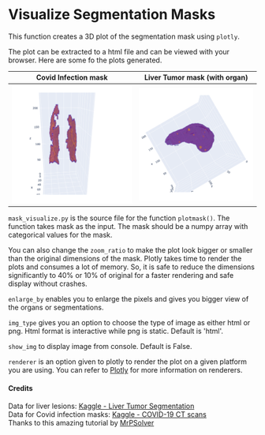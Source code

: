 # Visualize Segmentation Masks

This function creates a 3D plot of the segmentation mask using  `plotly`. <br/>

The plot can be extracted to a html file and can be viewed with your browser. Here are some fo the plots generated. <br/> 

Covid Infection mask            |  Liver Tumor mask (with organ)
:-------------------------:|:-------------------------:
![](images/covid_infection.png) | ![](images/liver_tumor.png)

`mask_visualize.py` is the source file for the function `plotmask()`. The function takes mask as the input. The mask should be a numpy array with categorical values for the mask. <br/>

You can also change the `zoom_ratio` to make the plot look bigger or smaller than the original dimensions of the mask. Plotly takes time to render the plots and consumes a lot of memory. So, it is safe to reduce the dimensions significantly to 40% or 10% of original for a faster rendering and safe display without crashes. <br/>

`enlarge_by` enables you to enlarge the pixels and gives you bigger view of the organs or segmentations. <br/>

`img_type` gives you an option to choose the type of image as either html or png. Html format is interactive while png is static. Default is 'html'. <br/>

`show_img` to display image from console. Default is False. <br/>

`renderer` is an option given to plotly to render the plot on a given platform you are using. You can refer to [Plotly](https://plotly.com/python/renderers/) for more information on renderers. <br/>

#### Credits

Data for liver lesions: [Kaggle - Liver Tumor Segmentation](https://www.kaggle.com/datasets/andrewmvd/liver-tumor-segmentation) <br/>
Data for Covid infection masks: [Kaggle - COVID-19 CT scans](https://www.kaggle.com/datasets/andrewmvd/covid19-ct-scans) <br/>
Thanks to this amazing tutorial by [MrPSolver](https://www.youtube.com/@MrPSolver)
